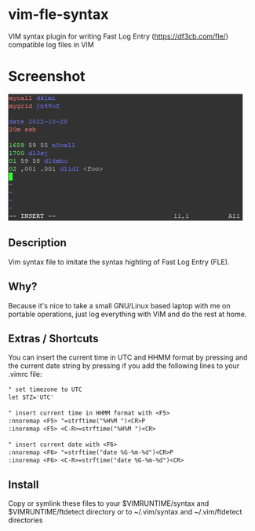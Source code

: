 # vim-fle-syntax

VIM syntax plugin for writing Fast Log Entry (https://df3cb.com/fle/) compatible log files in VIM

# Screenshot

![screenshot](/screenshot.jpg?raw=true "screenshot")

## Description

Vim syntax file to imitate the syntax highting of Fast Log Entry (FLE).

## Why?

Because it's nice to take a small GNU/Linux based laptop with me on portable operations, just log everything with VIM and do the rest at home.

## Extras / Shortcuts

You can insert the current time in UTC and HHMM format by pressing <F5> and the current date string by pressing <F6> if you add the following lines to your .vimrc file:

    " set timezone to UTC
    let $TZ='UTC'
    
    " insert current time in HHMM format with <F5>
    :nnoremap <F5> "=strftime("%H%M ")<CR>P
    :inoremap <F5> <C-R>=strftime("%H%M ")<CR>
    
    " insert current date with <F6>
    :nnoremap <F6> "=strftime("date %G-%m-%d")<CR>P
    :inoremap <F6> <C-R>=strftime("date %G-%m-%d")<CR>

## Install

Copy or symlink these files to your $VIMRUNTIME/syntax and $VIMRUNTIME/ftdetect directory or to
~/.vim/syntax and ~/.vim/ftdetect directories
